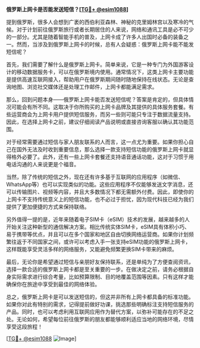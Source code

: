 **俄罗斯上网卡是否能发送短信？[[TG💪+ @esim1088](https://t.me/s/esim1088)]**

提到俄罗斯，很多人会想到广袤的西伯利亚森林、神秘的克里姆林宫以及寒冷的气候。对于计划前往俄罗斯旅行或者长期居住的人来说，网络和通讯工具是必不可少的一部分。尤其是随着智能手机的普及，上网卡成了许多人出国时必备的装备之一。然而，当涉及到俄罗斯上网卡的时候，总有人会疑惑：俄罗斯上网卡能不能发短信呢？

首先，我们需要了解什么是俄罗斯上网卡。简单来说，它是一种专门为外国游客设计的移动数据服务卡，可以在俄罗斯境内使用。通常情况下，这类上网卡主要功能是提供高速互联网接入，帮助用户在俄罗斯期间随时随地保持在线状态。无论是查询地图、浏览社交媒体还是处理工作邮件，上网卡都能满足需求。

那么，回到问题本身——俄罗斯上网卡能否发送短信呢？答案是肯定的，但具体情况可能会有所不同。这取决于你所购买的上网卡品牌及其提供的具体服务套餐。有些运营商会为上网卡用户提供短信服务，而另一些则可能只专注于数据流量支持。因此，在选择上网卡之前，建议仔细阅读产品说明或直接咨询客服以确认其功能范围。

对于经常需要通过短信与家人朋友联系的人而言，这一点尤为重要。如果你担心自己在国外无法及时收到重要信息，那么选择一款支持短信功能的俄罗斯上网卡就显得格外必要了。此外，还有一些上网卡套餐还支持语音通话功能，这对于习惯于用电话沟通的人来说更是个福音。

当然，除了传统的短信之外，现在还有许多基于互联网的应用程序（如微信、WhatsApp等）也可以实现类似的功能。这些应用程序不仅能够发送文字消息，还可以传输图片、视频等内容，并且大多数情况下都无需额外付费。因此，即使你的上网卡不支持传统意义上的短信功能，也不必过于担忧，因为现代科技已经为我们提供了更加便捷的方式来保持联络。

另外值得一提的是，近年来随着电子SIM卡（eSIM）技术的发展，越来越多的人开始关注这种新型的通信解决方案。相比传统实体SIM卡，eSIM具有体积小巧、易于携带等优点，并且可以在多个国家和地区自由切换网络运营商。如果你计划频繁往返于不同国家之间，或许可以考虑入手一张支持eSIM功能的俄罗斯上网卡，这样既能享受灵活多样的网络服务，又能避免频繁更换SIM卡带来的麻烦。

最后，无论你是希望通过短信与亲朋好友保持联系，还是单纯为了方便查阅资讯，选择一款合适的俄罗斯上网卡都是至关重要的一步。在做决定之前，请务必根据自身实际需求进行综合考量，比如预算限制、目的地覆盖范围等因素。只有这样才能确保你在旅途中享受到最佳的网络体验。

总之，俄罗斯上网卡是可以发送短信的，但这并非所有上网卡都具备的标准功能。如果你对此有特别的需求，记得提前做好功课，挑选那些明确标注支持短信服务的产品。同时，也可以考虑利用互联网应用作为替代方案，以弥补可能存在的不足之处。无论如何，希望每位前往俄罗斯的朋友都能够顺利适应当地的网络环境，尽情享受这段旅程！

[[TG💪+ @esim1088](https://t.me/s/esim1088) ![Image](https://i.postimg.cc/4NQfJmqS/Snipaste-2025-05-13-00-14-12.png)]